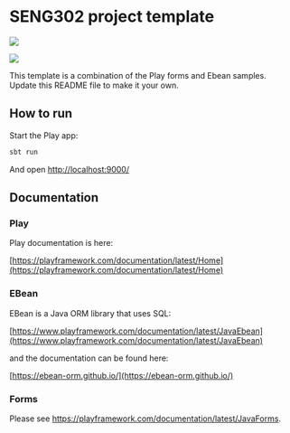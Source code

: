 # SENG302 project template

[<img src="https://img.shields.io/travis/playframework/play-java-forms-example.svg"/>](https://travis-ci.org/playframework/play-java-forms-example)

[<img src="https://img.shields.io/travis/playframework/play-java-ebean-example.svg"/>](https://travis-ci.org/playframework/play-java-ebean-example)

This template is a combination of the Play forms and Ebean samples. Update this README file to make it your own.

## How to run

Start the Play app:

```bash
sbt run
```

And open <http://localhost:9000/>

## Documentation


### Play

Play documentation is here:

[https://playframework.com/documentation/latest/Home](https://playframework.com/documentation/latest/Home)

### EBean

EBean is a Java ORM library that uses SQL:

[https://www.playframework.com/documentation/latest/JavaEbean](https://www.playframework.com/documentation/latest/JavaEbean)

and the documentation can be found here:

[https://ebean-orm.github.io/](https://ebean-orm.github.io/)

### Forms

Please see <https://playframework.com/documentation/latest/JavaForms>.

